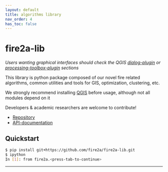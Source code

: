 ```yaml
---
layout: default
title: algorithms library
nav_order: 4
has_toc: false
---
```

# fire2a-lib

_Users wanting graphical interfaces should check the QGIS [dialog-plugin] or [processing-toolbox-plugin] sections_

This library is python package composed of our novel fire related algorithms, common utilities and tools for GIS, optimization, clustering, etc.

We strongly recommend installing [QGIS] before usage, although not all modules depend on it

Developers & academic researchers are welcome to contribute!

* [Repository]  
* [API-documentation]

## Quickstart
```bash
$ pip install git+https://github.com/fire2a/fire2a-lib.git
$ ipython
In [1]: from fire2a.<press-tab-to-continue>
```


---
[QGIS]: https://qgis.org
[Repository]: https://github.com/fire2a/fire2a-lib/
[API-documentation]: https://fire2a.github.io/fire2a-lib/src/index.html
[dialog-plugin]: fire2am-c2f-gui/README.html
[processing-toolbox-plugin]: FireAnalyticsManagementTools/README.html
